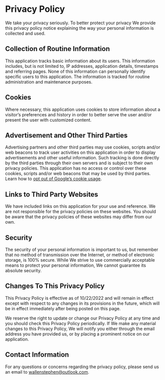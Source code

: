 # Privacy Policy

We take your privacy seriously. To better protect your privacy We provide this privacy policy notice explaining the way your personal information is collected and used.


## Collection of Routine Information

This application tracks basic information about its users. This information includes, but is not limited to, IP addresses, application details, timestamps and referring pages. None of this information can personally identify specific users to this application. The information is tracked for routine administration and maintenance purposes.


## Cookies

Where necessary, this application uses cookies to store information about a visitor’s preferences and history in order to better serve the user and/or present the user with customized content.


## Advertisement and Other Third Parties

Advertising partners and other third parties may use cookies, scripts and/or web beacons to track user activities on this application in order to display advertisements and other useful information. Such tracking is done directly by the third parties through their own servers and is subject to their own privacy policies. This application has no access or control over these cookies, scripts and/or web beacons that may be used by third parties. Learn how to [opt out of Google’s cookie usage](http://www.google.com/privacy_ads.html).


## Links to Third Party Websites

We have included links on this application for your use and reference. We are not responsible for the privacy policies on these websites. You should be aware that the privacy policies of these websites may differ from our own.


## Security

The security of your personal information is important to us, but remember that no method of transmission over the Internet, or method of electronic storage, is 100% secure. While We strive to use commercially acceptable means to protect your personal information, We cannot guarantee its absolute security.


## Changes To This Privacy Policy

This Privacy Policy is effective as of 10/22/2022 and will remain in effect except with respect to any changes in its provisions in the future, which will be in effect immediately after being posted on this page.

We reserve the right to update or change our Privacy Policy at any time and you should check this Privacy Policy periodically. If We make any material changes to this Privacy Policy, We will notify you either through the email address you have provided us, or by placing a prominent notice on our application.


## Contact Information

For any questions or concerns regarding the privacy policy, please send us an email to wallenstephen@outlook.com.
